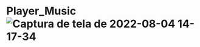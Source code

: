 # Player_Music![Captura de tela de 2022-08-04 14-17-34](https://user-images.githubusercontent.com/110484402/182911876-74a0f6da-4019-43f0-8567-4985f67b535c.png)

